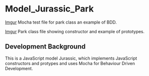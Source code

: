 # Model_Jurassic_Park
[Imgur](https://i.imgur.com/dB36ZR6.png)
Mocha test file for park class an example of BDD.

[Imgur](https://i.imgur.com/dB36ZR6.png)
Park class file showing constructor and example of prototypes.
## Development Background   
This is a JavaScript model Jurassic, which implements JavaScript constructors and protypes and uses Mocha for Behaviour Driven Development.
